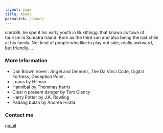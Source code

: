 ```yaml
---
layout: page
title: About
permalink: /about/
---
```


smrx86, he spent his early youth in Bukittinggi that known as town of tourism in Sumatra Island. Born  as the third son and also being the last child at his family. Not kind of people who like to play out side, really awkward, but friendly....

### More Information

- Dan Brown novel : Angel and Demons, The Da Vinci Code, Digital Fortress, Deception Point.
- Lupus by Hilman
- Hannibal by Thommas harris
- Clear n present danger by Tom Clancy
- Harry Potter by J.K. Rowling
- Padang bulan by Andrea Hirata

### Contact me

[gmail](mailto:ramatrinanda@gmail.com)
